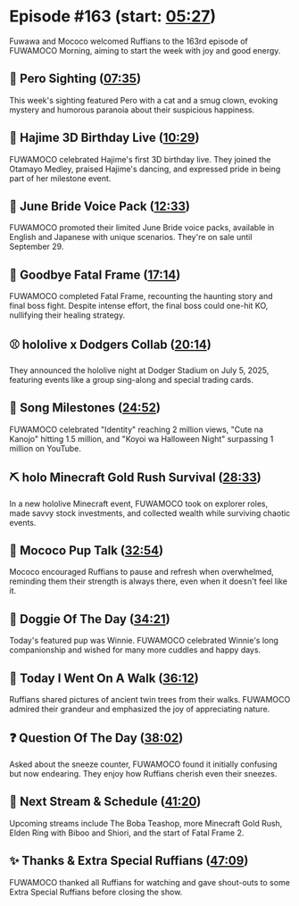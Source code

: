 # Episode #163 (start: [05:27](https://youtu.be/ikUG9KebhRc?t=05m27s))

Fuwawa and Mococo welcomed Ruffians to the 163rd episode of FUWAMOCO Morning, aiming to start the week with joy and good energy.

## 👀 Pero Sighting ([07:35](https://youtu.be/ikUG9KebhRc?t=07m35s))

This week's sighting featured Pero with a cat and a smug clown, evoking mystery and humorous paranoia about their suspicious happiness.

## 🎂 Hajime 3D Birthday Live ([10:29](https://youtu.be/ikUG9KebhRc?t=10m29s))

FUWAMOCO celebrated Hajime's first 3D birthday live. They joined the Otamayo Medley, praised Hajime's dancing, and expressed pride in being part of her milestone event.

## 📢 June Bride Voice Pack ([12:33](https://youtu.be/ikUG9KebhRc?t=12m33s))

FUWAMOCO promoted their limited June Bride voice packs, available in English and Japanese with unique scenarios. They're on sale until September 29.

## 📸 Goodbye Fatal Frame ([17:14](https://youtu.be/ikUG9KebhRc?t=17m14s))

FUWAMOCO completed Fatal Frame, recounting the haunting story and final boss fight. Despite intense effort, the final boss could one-hit KO, nullifying their healing strategy.

## ⚾ hololive x Dodgers Collab ([20:14](https://youtu.be/ikUG9KebhRc?t=20m14s))

They announced the hololive night at Dodger Stadium on July 5, 2025, featuring events like a group sing-along and special trading cards.

## 🎤 Song Milestones ([24:52](https://youtu.be/ikUG9KebhRc?t=24m52s))

FUWAMOCO celebrated "Identity" reaching 2 million views, "Cute na Kanojo" hitting 1.5 million, and "Koyoi wa Halloween Night" surpassing 1 million on YouTube.

## ⛏️ holo Minecraft Gold Rush Survival ([28:33](https://youtu.be/ikUG9KebhRc?t=28m33s))

In a new hololive Minecraft event, FUWAMOCO took on explorer roles, made savvy stock investments, and collected wealth while surviving chaotic events.

## 📣 Mococo Pup Talk ([32:54](https://youtu.be/ikUG9KebhRc?t=32m54s))

Mococo encouraged Ruffians to pause and refresh when overwhelmed, reminding them their strength is always there, even when it doesn't feel like it.

## 🐶 Doggie Of The Day ([34:21](https://youtu.be/ikUG9KebhRc?t=34m21s))

Today's featured pup was Winnie. FUWAMOCO celebrated Winnie's long companionship and wished for many more cuddles and happy days.

## 🚶 Today I Went On A Walk ([36:12](https://youtu.be/ikUG9KebhRc?t=36m12s))

Ruffians shared pictures of ancient twin trees from their walks. FUWAMOCO admired their grandeur and emphasized the joy of appreciating nature.

## ❓ Question Of The Day ([38:02](https://youtu.be/ikUG9KebhRc?t=38m02s))

Asked about the sneeze counter, FUWAMOCO found it initially confusing but now endearing. They enjoy how Ruffians cherish even their sneezes.

## 📅 Next Stream & Schedule ([41:20](https://youtu.be/ikUG9KebhRc?t=41m20s))

Upcoming streams include The Boba Teashop, more Minecraft Gold Rush, Elden Ring with Biboo and Shiori, and the start of Fatal Frame 2.

## ✨ Thanks & Extra Special Ruffians ([47:09](https://youtu.be/ikUG9KebhRc?t=47m09s))

FUWAMOCO thanked all Ruffians for watching and gave shout-outs to some Extra Special Ruffians before closing the show.
